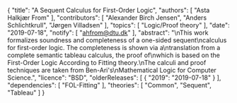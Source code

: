 {
    "title": "A Sequent Calculus for First-Order Logic",
    "authors": [
        "Asta Halkjær From"
    ],
    "contributors": [
        "Alexander Birch Jensen",
        "Anders Schlichtkrull",
        "Jørgen Villadsen"
    ],
    "topics": [
        "Logic/Proof theory"
    ],
    "date": "2019-07-18",
    "notify": [
        "ahfrom@dtu.dk"
    ],
    "abstract": "\nThis work formalizes soundness and completeness of a one-sided sequent\ncalculus for first-order logic. The completeness is shown via a\ntranslation from a complete semantic tableau calculus, the proof of\nwhich is based on the First-Order Logic According to Fitting theory.\nThe calculi and proof techniques are taken from Ben-Ari's\nMathematical Logic for Computer Science.",
    "licence": "BSD",
    "olderReleases": [
        {
            "2019": "2019-07-18"
        }
    ],
    "dependencies": [
        "FOL-Fitting"
    ],
    "theories": [
        "Common",
        "Sequent",
        "Tableau"
    ]
}